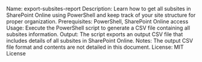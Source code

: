 Name: export-subsites-report
Description: Learn how to get all subsites in SharePoint Online using PowerShell and keep track of your site structure for proper organization.
Prerequisites: PowerShell, SharePoint Online access
Usage: Execute the PowerShell script to generate a CSV file containing all subsites information.
Output: The script exports an output CSV file that includes details of all subsites in SharePoint Online.
Notes: The output CSV file format and contents are not detailed in this document.
License: MIT License